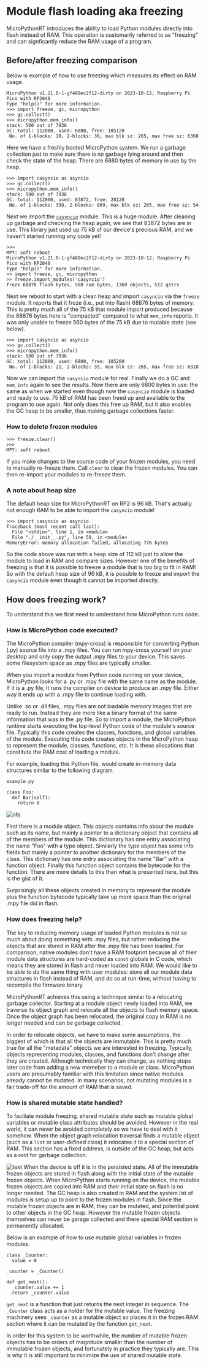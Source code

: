 # Module flash loading aka freezing
MicroPythonRT introduces the ability to load Python modules directly into flash instead of RAM. This operation is customarily referred to as "freezing" and can signficantly reduce the RAM usage of a program.

## Before/after freezing comparison
Below is example of how to use freezing which measures its effect on RAM usage.
```
MicroPython v1.21.0-1-gf489ec2f12-dirty on 2023-10-12; Raspberry Pi Pico with RP2040
Type "help()" for more information.
>>> import freeze, gc, micropython
>>> gc.collect()
>>> micropython.mem_info()
stack: 500 out of 7936
GC: total: 112000, used: 6880, free: 105120
 No. of 1-blocks: 19, 2-blocks: 36, max blk sz: 265, max free sz: 6368
```
Here we have a freshly booted MicroPython system. We run a garbage collection just to make sure there is no garbage lying around and then check the state of the heap. There are 6880 bytes of memory in use by the heap.

```
>>> import casyncio as asyncio
>>> gc.collect()
>>> micropython.mem_info()
stack: 500 out of 7936
GC: total: 112000, used: 83872, free: 28128
 No. of 1-blocks: 398, 2-blocks: 869, max blk sz: 265, max free sz: 54
```
Next we import the [`casyncio`](/lib/micropython-lib/python-stdlib/casyncio/) module. This is a huge module. After cleaning up garbage and checking the heap again, we see that 83872 bytes are in use. This library just used up 75 kB of our device's precious RAM, and we haven't started running any code yet!

```
>>>
MPY: soft reboot
MicroPython v1.21.0-1-gf489ec2f12-dirty on 2023-10-12; Raspberry Pi Pico with RP2040
Type "help()" for more information.
>> import freeze, gc, micropython
>> freeze.import_modules('casyncio')
froze 68876 flash bytes, 560 ram bytes, 1369 objects, 512 qstrs
```
Next we reboot to start with a clean heap and import `casyncio` via the `freeze` module. It reports that it froze (i.e., put into flash) 68876 bytes of memory. This is pretty much all of the 75 kB that module import produced because the 68876 bytes here is "compacted" compared to what `mem_info` reports. It was only unable to freeze 560 bytes of the 75 kB due to mutable state (see below).

```
>>> import casyncio as asyncio
>>> gc.collect()
>>> micropython.mem_info()
stack: 500 out of 7936
GC: total: 112000, used: 6800, free: 105200
 No. of 1-blocks: 21, 2-blocks: 35, max blk sz: 265, max free sz: 6318
```
Now we can import the `casyncio` module for real. Finally we do a GC and `mem_info` again to see the results. Now there are only 6800 bytes in use: the same as when we started even though now the `casyncio` module is loaded and ready to use. 75 kB of RAM has been freed up and available to the program to use again. Not only does this free up RAM, but it also enables the GC heap to be smaller, thus making garbage collections faster.

### How to delete frozen modules
```
>>> freeze.clear()
>>>
MPY: soft reboot
```
If you make changes to the source code of your frozen modules, you need to manually re-freeze them. Call `clear` to clear the frozen modules. You can then re-import your modules to re-freeze them.

### A note about heap size
The default heap size for MicroPythonRT on RP2 is 96 kB. That's actually not enough RAM to be able to import the `casyncio` module!
```
>>> import casyncio as asyncio
Traceback (most recent call last):
  File "<stdin>", line 1, in <module>
  File "./__init__.py", line 58, in <module>
MemoryError: memory allocation failed, allocating 776 bytes
```
So the code above was run with a heap size of 112 kB just to allow the module to load in RAM and compare sizes. However one of the benefits of freezing is that it is possible to freeze a module that is too big to fit in RAM! So with the default heap size of 96 kB, it is possible to freeze and import the `casyncio` module even though it cannot be imported directly.

## How does freezing work?
To understand this we first need to understand how MicroPython runs code.

### How is MicroPython code executed?
The MicroPython compiler (mpy-cross) is responsible for converting Python (.py) source file into a .mpy files. You can run mpy-cross yourself on your desktop and only copy the output .mpy files to your device. This saves some filesystem space as .mpy files are typically smaller.

When you import a module from Python code running on your device, MicroPython looks for a .py or .mpy file with the same name as the module. If it is a .py file, it runs the compiler on device to produce an .mpy file. Either way it ends up with a .mpy file to continue loading with.

Unlike .so or .dll files, .mpy files are not loadable memory images that are ready to run. Instead they are more like a binary format of the same information that was in the .py file. So to import a module, the MicroPython runtime starts executing the top-level Python code of the module's source file. Typically this code creates the classes, functions, and global variables of the module. Executing this code creates objects in the MicroPython heap to represent the module, classes, functions, etc. It is these allocations that constitute the RAM cost of loading a module. 

For example, loading this Python file, would create in-memory data structures similar to the following diagram.

```example.py```
```
class Foo:
  def Bar(self):
    return 0
``````
![obj](/examples/freeze/mp_freeze.svg)

First there is a module object. This objects contains info about the module such as its name, but mainly a pointer to a dictionary object that contains all of the members of the module. This dictionary has one entry associating the name "Foo" with a type object. Similarly the type object has some info fields but mainly a pointer to another dictionary for the members of the class. This dictionary has one entry associating the name "Bar" with a function object. Finally this function object contains the bytecode for the function. There are more details to this than what is presented here, but this is the gist of it.

Surprisingly all these objects created in memory to represent the module plus the function bytecode typically take up more space than the original .mpy file did in flash.

### How does freezing help?
The key to reducing memory usage of loaded Python modules is not so much about doing something with .mpy files, but rather reducing the objects that are stored in RAM after the .mpy file has been loaded. For comparison, native modules don't have a RAM footprint because all of their module data structures are hard-coded as `const` globals in C code, which means they are stored in flash and never loaded into RAM. We would like to be able to do the same thing with user modules: store all our module data structures in flash instead of RAM, and do so at run-time, without having to recompile the firmware binary.

MicroPythonRT achieves this using a technique similar to a relocating garbage collector. Starting at a module object newly loaded into RAM, we traverse its object graph and relocate all the objects to flash memory space. Once the object graph has been relocated, the original copy in RAM is no longer needed and can be garbage collected.

In order to relocate objects, we have to make some assumptions, the biggest of which is that all the objects are immutable. This is pretty much true for all the "metadata" objects we are interested in freezing. Typically, objects representing modules, classes, and functions don't change after they are created. Although technically they can change, as nothing stops later code from adding a new memeber to a module or class. MicroPython users are presumably familiar with this limitation since native modules already cannot be mutated. In many scenarios, not mutating modules is a fair trade-off for the amount of RAM that is saved.

### How is shared mutable state handled? 
To faciliate module freezing, shared mutable state such as mutable global variables or mutable class attributes should be avoided. However in the real world, it can never be avoided completely so we have to deal with it somehow. When the object graph relocation traversal finds a mutable object (such as a `list` or user-defined class) it relocates it to a special section of RAM. This section has a fixed address, is outside of the GC heap, but acts as a root for garbage collection.

![text](/examples/freeze/mp_freeze_2.svg)
When the device is off it is in the persisted state. All of the immutable frozen objects are stored in flash along with the initial state of the mutable frozen objects. When MicroPython starts running on the device, the mutable frozen objects are copied into RAM and their initial state on flash is no longer needed. The GC heap is also created in RAM and the system list of modules is setup up to point to the frozen modules in flash. Since the mutable frozen objects are in RAM, they can be mutated, and potential point to other objects in the GC heap. However the mutable frozen objects themselves can never be garage collected and there special RAM section is permanently allocated.

Below is an example of how to use mutable global variables in frozen modules.
```
class _Counter:
  value = 0

_counter = _Counter()

def get_next():
  _counter.value += 1
  return _counter.value
```
`get_next` is a function that just returns the next integer in sequence. The `_Counter` class acts as a holder for the mutable value. The freezing machinery sees `_counter` as a mutable object so places it in the frozen RAM section where it can be mutated by the function `get_next`.

In order for this system to be worthwhile, the number of mutable frozen objects has to be orders of magnitude smaller than the number of immutable frozen objects, and fortunately in practice they typically are. This is why it is still important to minimize the use of shared mutable state.
